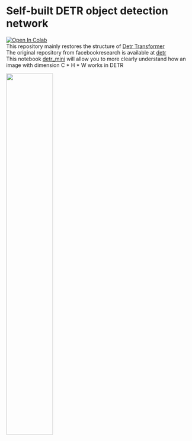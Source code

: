 # Self-built DETR object detection network
[![Open In Colab](https://colab.research.google.com/assets/colab-badge.svg)](https://colab.research.google.com/github/Elm-Forest/detr_mini/blob/master/detr_mini.ipynb)\
This repository mainly restores the structure of [Detr Transformer](https://github.com/facebookresearch/detr/blob/main/models/transformer.py)\
The original repository from facebookresearch is available at [detr](https://github.com/facebookresearch/detr/blob/main/models/transformer.py)\
This notebook [detr_mini](https://colab.research.google.com/github/Elm-Forest/detr_mini/blob/master/detr_mini.ipynb) will allow you to more clearly understand how an image with dimension C * H * W works in DETR
<div>
	<img src="https://user-images.githubusercontent.com/62285254/194690285-4432101b-fa5e-49e6-93bf-6a1bf160532f.png" width="50%">
</div>
